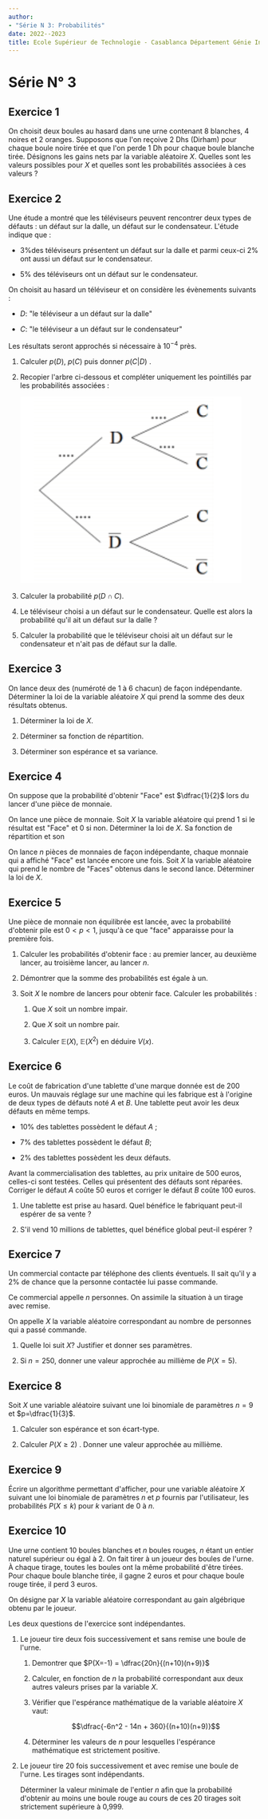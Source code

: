 ```yaml
---
author:
- "Série N 3: Probabilités"
date: 2022--2023
title: Ecole Supérieur de Technologie - Casablanca Département Génie Informatique
---
```

# Série N° 3

## Exercice 1 

On choisit deux boules au hasard dans une urne contenant 8 blanches, 4
noires et 2 oranges. Supposons que l'on reçoive 2 Dhs (Dirham) pour
chaque boule noire tirée et que l'on perde 1 Dh pour chaque boule
blanche tirée. Désignons les gains nets par la variable aléatoire $X$.
Quelles sont les valeurs possibles pour $X$ et quelles sont les
probabilités associées à ces valeurs ?

## Exercice 2 

Une étude a montré que les téléviseurs peuvent rencontrer deux types de
défauts : un défaut sur la dalle, un défaut sur le condensateur. L'étude
indique que :

-   $3\%$des téléviseurs présentent un défaut sur la dalle et parmi
    ceux-ci $2\%$ ont aussi un défaut sur le condensateur.

-   $5\%$ des téléviseurs ont un défaut sur le condensateur.

On choisit au hasard un téléviseur et on considère les évènements
suivants :

-   $D$: \"le téléviseur a un défaut sur la dalle\"

-   $C$: \"le téléviseur a un défaut sur le condensateur\"

Les résultats seront approchés si nécessaire à $10^{-4}$ près.

1.  Calculer $p(D)$, $p(C)$ puis donner $p(C|D)$ .

2.  Recopier l'arbre ci-dessous et compléter uniquement les pointillés
    par les probabilités associées :

    ![image](td3.PNG)

3.  Calculer la probabilité $p(D\cap C)$.

4.  Le téléviseur choisi a un défaut sur le condensateur. Quelle est
    alors la probabilité qu'il ait un défaut sur la dalle ?

5.  Calculer la probabilité que le téléviseur choisi ait un défaut sur
    le condensateur et n'ait pas de défaut sur la dalle.

## Exercice 3 

On lance deux des (numéroté de 1 à 6 chacun) de façon indépendante.
Déterminer la loi de la variable aléatoire $X$ qui prend la somme des
deux résultats obtenus.

1.  Déterminer la loi de $X$.

2.  Déterminer sa fonction de répartition.

3.  Déterminer son espérance et sa variance.

## Exercice 4 

On suppose que la probabilité d'obtenir \"Face\" est $\dfrac{1}{2}$ lors
du lancer d'une pièce de monnaie.

On lance une pièce de monnaie. Soit $X$ la variable aléatoire qui prend
1 si le résultat est \"Face\" et 0 si non. Déterminer la loi de $X$. Sa
fonction de répartition et son

On lance $n$ pièces de monnaies de façon indépendante, chaque monnaie
qui a affiché \"Face\" est lancée encore une fois. Soit $X$ la variable
aléatoire qui prend le nombre de \"Faces\" obtenus dans le second lance.
Déterminer la loi de $X$.

## Exercice 5 

Une pièce de monnaie non équilibrée est lancée, avec la probabilité
d'obtenir pile est $0 < p< 1$, jusqu'à ce que \"face\" apparaisse pour
la première fois.

1.  Calculer les probabilités d'obtenir face : au premier lancer, au
    deuxième lancer, au troisième lancer, au lancer $n$.

2.  Démontrer que la somme des probabilités est égale à un.

3.  Soit $X$ le nombre de lancers pour obtenir face. Calculer les
    probabilités :

    1.  Que $X$ soit un nombre impair.

    2.  Que $X$ soit un nombre pair.

    3.  Calculer $\mathbb E (X)$, $\mathbb E (X^2)$ en déduire $V(x)$.

## Exercice 6 

Le coût de fabrication d'une tablette d'une marque donnée est de 200
euros. Un mauvais réglage sur une machine qui les fabrique est à
l'origine de deux types de défauts noté $A$ et $B$. Une tablette peut
avoir les deux défauts en même temps.

-   $10\%$ des tablettes possèdent le défaut $A$ ;

-   $7\%$ des tablettes possèdent le défaut $B$;

-   $2\%$ des tablettes possèdent les deux défauts.

Avant la commercialisation des tablettes, au prix unitaire de $500$
euros, celles-ci sont testées. Celles qui présentent des défauts sont
réparées. Corriger le défaut $A$ coûte $50$ euros et corriger le défaut
$B$ coûte $100$ euros.

1.  Une tablette est prise au hasard. Quel bénéfice le fabriquant
    peut-il espérer de sa vente ?

2.  S'il vend $10$ millions de tablettes, quel bénéfice global peut-il
    espérer ?

## Exercice 7 

Un commercial contacte par téléphone des clients éventuels. Il sait
qu'il y a $2\%$ de chance que la personne contactée lui passe commande.

Ce commercial appelle $n$ personnes. On assimile la situation à un
tirage avec remise.

On appelle $X$ la variable aléatoire correspondant au nombre de
personnes qui a passé commande.

1.  Quelle loi suit $X$? Justifier et donner ses paramètres.

2.  Si $n=250$, donner une valeur approchée au millième de $P(X = 5)$.

## Exercice 8 

Soit $X$ une variable aléatoire suivant une loi binomiale de paramètres
$n=9$ et $p=\dfrac{1}{3}$.

1.  Calculer son espérance et son écart-type.

2.  Calculer $P(X\geq 2)$ . Donner une valeur approchée au millième.

## Exercice 9 

Écrire un algorithme permettant d'afficher, pour une variable aléatoire
$X$ suivant une loi binomiale de paramètres $n$ et $p$ fournis par
l'utilisateur, les probabilités $P(X \leq k)$ pour $k$ variant de 0 à
$n$.

## Exercice 10 

Une urne contient 10 boules blanches et $n$ boules rouges, $n$ étant un
entier naturel supérieur ou égal à 2. On fait tirer à un joueur des
boules de l'urne. À chaque tirage, toutes les boules ont la même
probabilité d'être tirées. Pour chaque boule blanche tirée, il gagne 2
euros et pour chaque boule rouge tirée, il perd 3 euros.

On désigne par $X$ la variable aléatoire correspondant au gain
algébrique obtenu par le joueur.

Les deux questions de l'exercice sont indépendantes.

1.  Le joueur tire deux fois successivement et sans remise une boule de
    l'urne.

    1.  Demontrer que $P(X=-1) =  \dfrac{20n}{(n+10)(n+9)}$

    2.  Calculer, en fonction de $n$ la probabilité correspondant aux
        deux autres valeurs prises par la variable $X$.

    3.  Vérifier que l'espérance mathématique de la variable aléatoire
        $X$ vaut: 
        
        $$\dfrac{-6n^2 - 14n + 360}{(n+10)(n+9)}$$

    4.  Déterminer les valeurs de $n$ pour lesquelles l'espérance
        mathématique est strictement positive.

2.  Le joueur tire $20$ fois successivement et avec remise une boule de
    l'urne. Les tirages sont indépendants.

    Déterminer la valeur minimale de l'entier $n$ afin que la
    probabilité d'obtenir au moins une boule rouge au cours de ces $20$
    tirages soit strictement supérieure à 0,999.
